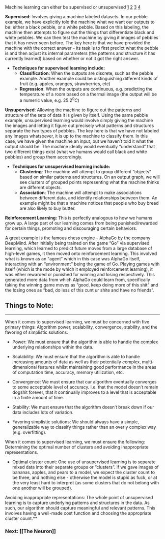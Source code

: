 Machine learning can either be supervised or unsupervised [1](https://www.seldon.io/supervised-vs-unsupervised-learning-explained) [2](https://www.javatpoint.com/difference-between-supervised-and-unsupervised-learning#:~:text=Supervised%20learning%20algorithms%20are%20trained,does%20not%20take%20any%20feedback.) [3](https://www.ibm.com/cloud/blog/supervised-vs-unsupervised-learning) [4](https://www.youtube.com/watch?v=W01tIRP_Rqs)
  
  **Supervised**: Involves giving a machine labeled datasets. In our pebble example, we have explicitly told the machine what we want our outputs to be: either a black pebble, or a white pebble. Based on this labeling, the machine then attempts to figure out the things that differentiate black and white pebbles. We can then test the machine by giving it images of pebbles that it has never seen before. The key here is that we have provided the machine with the correct answer - its task is to first predict what the pebble is and then adjust its internal parameters (the patterns and structure it has currently learned) based on whether or not it got the right answer.

- **Techniques for supervised learning include:**
	- **Classification**: When the outputs are discrete, such as the pebble example. Another example could be distinguishing different kinds of fruit (e.g. apples, oranges, strawberries, etc)
	- **Regression**: When the outputs are continuous, e.g. predicting the temperature of a room based on a thermal image (the output will be a numeric value, e.g. $25.2^0 C$)



**Unsupervised**: Allowing the machine to figure out the patterns and structure of the sets of data it is given by itself. Using the same pebble example, unsupervised learning would involve simply giving the machine the images and letting it figure out precisely what patterns and structures separate the two types of pebbles. The key here is that we have not labeled any images whatsoever, it is up to the machine to classify them. In this case, we have given the machine an input, but we haven’t told it what the output should be. The machine ideally would eventually “understand” that two different things exist (what we humans would call black and white pebbles) and group them accordingly.

- **Techniques for unsupervised learning include:** 
	- **Clustering**: The machine will attempt to group different “objects” based on similar patterns and structures. On an output graph, we will see clusters of grouped points representing what the machine thinks are different objects.
	- **Association**: The machine will attempt to make associations between different data, and identify relationships between them. An example might be that a machine notices that people who buy bread are also likely to buy butter.


**Reinforcement Learning:**
This is perfectly analogous to how we humans grow up. A large part of our learning comes from being punished/rewarded for certain things, promoting and discouraging certain behaviors.

  

A great example is the famous chess engine - AlphaGo by the company DeepMind. After initially being trained on the game “Go” via supervised learning, which learned to predict future moves from a large database of high-level games, it then moved onto reinforcement learning. This involved what is known as an “agent” which in this case was AlphaGo itself, interacting with an “environment” being the game of Go. Playing games with itself (which is the mode by which it employed reinforcement learning), it was either rewarded or punished for winning and losing respectively. This generated more data from which AlphaGo could learn from, specifically taking the winning game moves as “good, keep doing more of this shit” and the losing ones as “bad, do less of this cunt ur shite and have no friends”.

## Things to Note:
***
When it comes to supervised learning, we must be concerned with five primary things: Algorithm power, scalability, convergence, stability, and the favoring of simplistic solutions. 

- Power: We must ensure that the algorithm is able to handle the complex underlying relationships within the data.
    
- Scalability: We must ensure that the algorithm is able to handle increasing amounts of data as well as their potentially complex, multi-dimensional features whilst maintaining good performance in the areas of computation time, accuracy, memory utilization, etc.
    
- Convergence: We must ensure that our algorithm eventually converges to some acceptable level of accuracy. I.e. that the model doesn’t remain dogshit forever, that it continually improves to a level that is acceptable in a finite amount of time.
    
- Stability: We must ensure that the algorithm doesn’t break down if our data includes lots of variation.
    
- Favoring simplistic solutions: We should always have a simple, generalizable way to classify things rather than an overly complex way (e.g. overfitting).
    

When it comes to supervised learning, we must ensure the following: Determining the optimal number of clusters and avoiding inappropriate representations.

- Optimal cluster count: One use of unsupervised learning is to separate mixed data into their separate groups or “clusters”. If we gave images of bananas, apples, and pears to a model, we expect the cluster count to be three, and nothing else - otherwise the model is stupid as fuck, or at the very least hard to interpret (as some clusters that do not belong with one another will be grouped).

Avoiding inappropriate representations: The whole point of unsupervised learning is to capture underlying patterns and structures in the data. As such, our algorithm should capture meaningful and relevant patterns. This involves having a well-made cost function and choosing the appropriate cluster count.**


### Next: [[The Neuron]]
